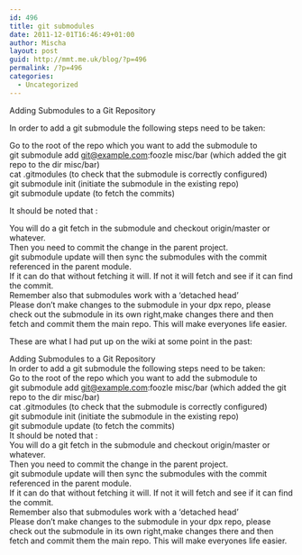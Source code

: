 ```yaml
---
id: 496
title: git submodules
date: 2011-12-01T16:46:49+01:00
author: Mischa
layout: post
guid: http://mmt.me.uk/blog/?p=496
permalink: /?p=496
categories:
  - Uncategorized
---
```

Adding Submodules to a Git Repository

In order to add a git submodule the following steps need to be taken:

Go to the root of the repo which you want to add the submodule to  
git submodule add git@example.com:foozle misc/bar (which added the git repo to the dir misc/bar)  
cat .gitmodules (to check that the submodule is correctly configured)  
git submodule init (initiate the submodule in the existing repo)  
git submodule update (to fetch the commits) 

It should be noted that :

You will do a git fetch in the submodule and checkout origin/master or whatever.  
Then you need to commit the change in the parent project.  
git submodule update will then sync the submodules with the commit referenced in the parent module.  
If it can do that without fetching it will. If not it will fetch and see if it can find the commit.  
Remember also that submodules work with a &#8216;detached head&#8217;  
Please don&#8217;t make changes to the submodule in your dpx repo, please check out the submodule in its own right,make changes there and then fetch and commit them the main repo. This will make everyones life easier. 

These are what I had put up on the wiki at some point in the past: 

Adding Submodules to a Git Repository  
In order to add a git submodule the following steps need to be taken:  
Go to the root of the repo which you want to add the submodule to  
git submodule add git@example.com:foozle misc/bar (which added the git repo to the dir misc/bar)  
cat .gitmodules (to check that the submodule is correctly configured)  
git submodule init (initiate the submodule in the existing repo)  
git submodule update (to fetch the commits)  
It should be noted that :  
You will do a git fetch in the submodule and checkout origin/master or whatever.  
Then you need to commit the change in the parent project.  
git submodule update will then sync the submodules with the commit referenced in the parent module.  
If it can do that without fetching it will. If not it will fetch and see if it can find the commit.  
Remember also that submodules work with a &#8216;detached head&#8217;  
Please don&#8217;t make changes to the submodule in your dpx repo, please check out the submodule in its own right,make changes there and then fetch and commit them the main repo. This will make everyones life easier.